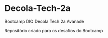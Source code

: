 # Decola-Tech-2a
Bootcamp DIO Decola Tech 2a Avanade

Repositório criado para os desafios do Bootcamp
